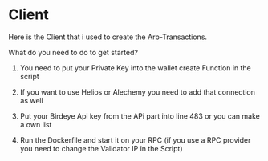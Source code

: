 # Client
Here is the Client that i used to create the Arb-Transactions.

What do you need to do to get started?

1. You need to put your Private Key into the wallet create Function in the script

2. If you want to use Helios or Alechemy you need to add that connection as well

3. Put your Birdeye Api key from the APi part into line 483 or you can make a own list

4. Run the Dockerfile and start it on your RPC (if you use a RPC provider you need to change the Validator IP in the Script)


